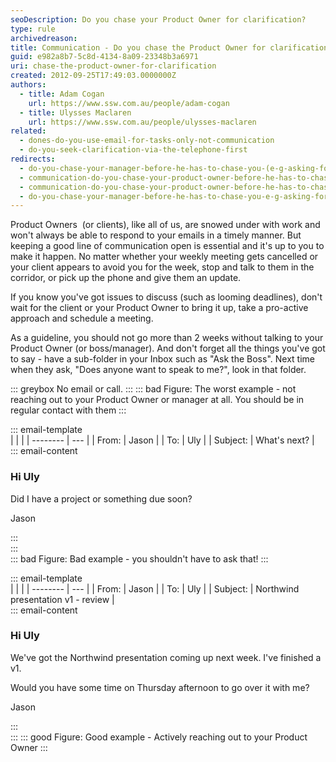 ```yaml
---
seoDescription: Do you chase your Product Owner for clarification?
type: rule
archivedreason:
title: Communication - Do you chase the Product Owner for clarification?
guid: e982a8b7-5c8d-4134-8a09-23348b3a6971
uri: chase-the-product-owner-for-clarification
created: 2012-09-25T17:49:03.0000000Z
authors:
  - title: Adam Cogan
    url: https://www.ssw.com.au/people/adam-cogan
  - title: Ulysses Maclaren
    url: https://www.ssw.com.au/people/ulysses-maclaren
related:
  - dones-do-you-use-email-for-tasks-only-not-communication
  - do-you-seek-clarification-via-the-telephone-first
redirects:
  - do-you-chase-your-manager-before-he-has-to-chase-you-(e-g-asking-for-clarification)
  - communication-do-you-chase-your-product-owner-before-he-has-to-chase-you-e-g-asking-for-clarification
  - communication-do-you-chase-your-product-owner-before-he-has-to-chase-you-(e-g-asking-for-clarification)
  - do-you-chase-your-manager-before-he-has-to-chase-you-e-g-asking-for-clarification
---
```


Product Owners  (or clients), like all of us, are snowed under with work and won't always be able to respond to your emails in a timely manner. But keeping a good line of communication open is essential and it's up to you to make it happen. No matter whether your weekly meeting gets cancelled or your client appears to avoid you for the week, stop and talk to them in the corridor, or pick up the phone and give them an update.

If you know you've got issues to discuss (such as looming deadlines), don't wait for the client or your Product Owner to bring it up, take a pro-active approach and schedule a meeting.

<!--endintro-->

As a guideline, you should not go more than 2 weeks without talking to your Product Owner (or boss/manager). And don't forget all the things you've got to say - have a sub-folder in your Inbox such as "Ask the Boss". Next time when they ask, "Does anyone want to speak to me?", look in that folder.

::: greybox
No email or call.
:::
::: bad
Figure: The worst example - not reaching out to your Product Owner or manager at all. You should be in regular contact with them
:::

::: email-template  
| | |
| -------- | --- |
| From: | Jason |
| To: | Uly |
| Subject: | What's next? |  
::: email-content

### Hi Uly

Did I have a project or something due soon?

Jason

:::  
:::  
::: bad
Figure: Bad example - you shouldn't have to ask that!
:::

::: email-template  
| | |
| -------- | --- |
| From: | Jason |
| To: | Uly |
| Subject: | Northwind presentation v1 - review |  
::: email-content

### Hi Uly

We've got the Northwind presentation coming up next week. I've finished a v1.

Would you have some time on Thursday afternoon to go over it with me?

Jason

:::  
:::
::: good
Figure: Good example - Actively reaching out to your Product Owner
:::
